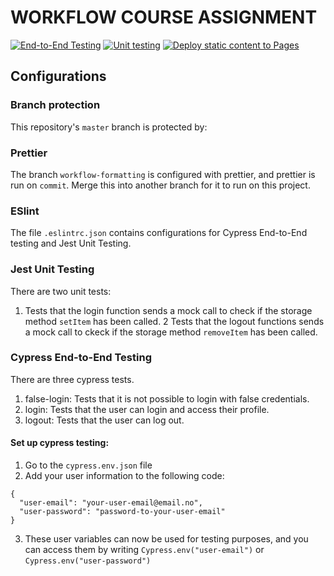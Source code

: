 # WORKFLOW COURSE ASSIGNMENT


[![End-to-End Testing](https://github.com/margretheby/social-media-client/actions/workflows/e2e-testing.yml/badge.svg)](https://github.com/margretheby/social-media-client/actions/workflows/e2e-testing.yml)
[![Unit testing](https://github.com/margretheby/social-media-client/actions/workflows/unit-testing.yml/badge.svg)](https://github.com/margretheby/social-media-client/actions/workflows/unit-testing.yml)
[![Deploy static content to Pages](https://github.com/margretheby/social-media-client/actions/workflows/pages.yml/badge.svg)](https://github.com/margretheby/social-media-client/actions/workflows/pages.yml)

## Configurations 
### Branch protection
This repository's ```master``` branch is protected by:

### Prettier
The branch ```workflow-formatting``` is configured with prettier, and prettier is run on ```commit```. Merge this into another branch for it to run on this project.

### ESlint
The file ```.eslintrc.json``` contains configurations for Cypress End-to-End testing and Jest Unit Testing.

### Jest Unit Testing
There are two unit tests:
1. Tests that the login function sends a mock call to check if the storage method ```setItem``` has been called.
2 Tests that the logout functions sends a mock call to ckeck if the storage method ```removeItem``` has been called.

### Cypress End-to-End Testing
There are three cypress tests.
1. false-login: Tests that it is not possible to login with false credentials.
2. login: Tests that the user can login and access their profile.
3. logout: Tests that the user can log out.

#### Set up cypress testing:
1. Go to the ```cypress.env.json``` file
2. Add your user information to the following code:
```
{
  "user-email": "your-user-email@email.no",
  "user-password": "password-to-your-user-email"
}
```
3. These user variables can now be used for testing purposes, and you can access them by writing ```Cypress.env("user-email")``` or ```Cypress.env("user-password")```

